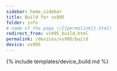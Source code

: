 ```yaml
---
sidebar: home_sidebar
title: Build for vs995
folder: info
# name of the page (/{{permalink}}.html)
redirect_from: vs995_build.html
permalink: /devices/vs995/build
device: vs995
---
```

{% include templates/device_build.md %}
